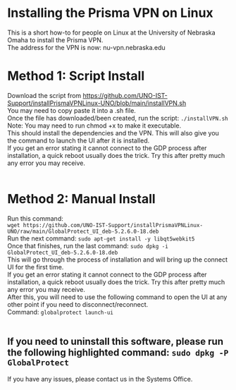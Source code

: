 # Installing the Prisma VPN on Linux
This is a short how-to for people on Linux at the University of Nebraska Omaha to install the Prisma VPN.
<br/>
The address for the VPN is now: nu-vpn.nebraska.edu

# Method 1: Script Install
Download the script from https://github.com/UNO-IST-Support/installPrismaVPNLinux-UNO/blob/main/installVPN.sh
<br/>
You may need to copy paste it into a .sh file.
<br/>
Once the file has downloaded/been created, run the script: `./installVPN.sh`
<br/>
Note: You may need to run chmod +x to make it executable.
<br/>
This should install the dependencies and the VPN. This will also give you the command to launch the UI after it is installed.
<br/>
If you get an error stating it cannot connect to the GDP process after installation, a quick reboot usually does the trick. Try this after pretty much any error you may receive. 
<br/>
<br/>
# Method 2: Manual Install
Run this command:
<br/>
`wget https://github.com/UNO-IST-Support/installPrismaVPNLinux-UNO/raw/main/GlobalProtect_UI_deb-5.2.6.0-18.deb`
<br/>
Run the next command: `sudo apt-get install -y libqt5webkit5`
<br/>
Once that finishes, run the last command: `sudo dpkg -i GlobalProtect_UI_deb-5.2.6.0-18.deb`
<br/>
This will go through the process of installation and will bring up the connect UI for the first time.
<br/>
If you get an error stating it cannot connect to the GDP process after installation, a quick reboot usually does the trick. Try this after pretty much any error you may receive. 
<br/>
After this, you will need to use the following command to open the UI at any other point if you need to disconnect/reconnect. 
<br/>
Command: `globalprotect launch-ui`
<br/>
<br/>
## If you need to uninstall this software, please run the following highlighted command: `sudo dpkg -P GlobalProtect`

If you have any issues, please contact us in the Systems Office.

